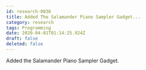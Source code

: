 ```yaml
---
id: research-0036
title: Added The Salamander Piano Sampler Gadget...
category: research
tags: Programming
date: 2020-04-01T01:14:25.924Z
draft: false
deleted: false
---
```


Added the Salamander Piano Sampler Gadget.
